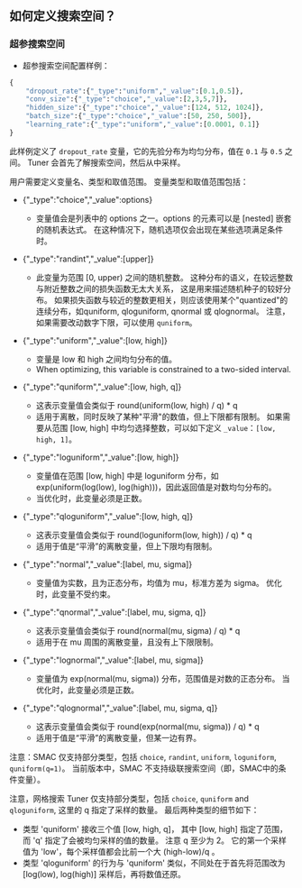 ## 如何定义搜索空间？

### 超参搜索空间

* 超参搜索空间配置样例：

```python
{
    "dropout_rate":{"_type":"uniform","_value":[0.1,0.5]},
    "conv_size":{"_type":"choice","_value":[2,3,5,7]},
    "hidden_size":{"_type":"choice","_value":[124, 512, 1024]},
    "batch_size":{"_type":"choice","_value":[50, 250, 500]},
    "learning_rate":{"_type":"uniform","_value":[0.0001, 0.1]}
}

```

此样例定义了 `dropout_rate` 变量，它的先验分布为均匀分布，值在 `0.1` 与 `0.5` 之间。 Tuner 会首先了解搜索空间，然后从中采样。

用户需要定义变量名、类型和取值范围。 变量类型和取值范围包括：

* {"_type":"choice","_value":options}
   
   * 变量值会是列表中的 options 之一。options 的元素可以是 [nested] 嵌套的随机表达式。 在这种情况下，随机选项仅会出现在某些选项满足条件时。   
      

* {"_type":"randint","_value":[upper]}
   
   * 此变量为范围 [0, upper) 之间的随机整数。 这种分布的语义，在较远整数与附近整数之间的损失函数无太大关系， 这是用来描述随机种子的较好分布。 如果损失函数与较近的整数更相关，则应该使用某个"quantized"的连续分布，如quniform, qloguniform, qnormal 或 qlognormal。 注意，如果需要改动数字下限，可以使用 `quniform`。   
      

* {"_type":"uniform","_value":[low, high]}
   
   * 变量是 low 和 high 之间均匀分布的值。
   * When optimizing, this variable is constrained to a two-sided interval.   
      

* {"_type":"quniform","_value":[low, high, q]}
   
   * 这表示变量值会类似于 round(uniform(low, high) / q) * q
   * 适用于离散，同时反映了某种"平滑"的数值，但上下限都有限制。 如果需要从范围 [low, high] 中均匀选择整数，可以如下定义 `_value`：`[low, high, 1]`。   
      

* {"_type":"loguniform","_value":[low, high]}
   
   * 变量值在范围 [low, high] 中是 loguniform 分布，如 exp(uniform(log(low), log(high)))，因此返回值是对数均匀分布的。
   * 当优化时，此变量必须是正数。   
      

* {"_type":"qloguniform","_value":[low, high, q]}
   
   * 这表示变量值会类似于 round(loguniform(low, high)) / q) * q
   * 适用于值是“平滑”的离散变量，但上下限均有限制。   
      

* {"_type":"normal","_value":[label, mu, sigma]}
   
   * 变量值为实数，且为正态分布，均值为 mu，标准方差为 sigma。 优化时，此变量不受约束。   
      

* {"_type":"qnormal","_value":[label, mu, sigma, q]}
   
   * 这表示变量值会类似于 round(normal(mu, sigma) / q) * q
   * 适用于在 mu 周围的离散变量，且没有上下限限制。   
      

* {"_type":"lognormal","_value":[label, mu, sigma]}
   
   * 变量值为 exp(normal(mu, sigma)) 分布，范围值是对数的正态分布。 当优化时，此变量必须是正数。   
      

* {"_type":"qlognormal","_value":[label, mu, sigma, q]}
   
   * 这表示变量值会类似于 round(exp(normal(mu, sigma)) / q) * q
   * 适用于值是“平滑”的离散变量，但某一边有界。   
      

注意：SMAC 仅支持部分类型，包括 `choice`, `randint`, `uniform`, `loguniform`, `quniform(q=1)`。 当前版本中，SMAC 不支持级联搜索空间（即，SMAC中的条件变量）。

注意，网格搜索 Tuner 仅支持部分类型，包括 `choice`, `quniform` and `qloguniform`, 这里的 q 指定了采样的数量。 最后两种类型的细节如下：

* 类型 'quniform' 接收三个值 [low, high, q]， 其中 [low, high] 指定了范围，而 'q' 指定了会被均匀采样的值的数量。 注意 q 至少为 2。 它的第一个采样值为 'low'，每个采样值都会比前一个大 (high-low)/q 。
* 类型 'qloguniform' 的行为与 'quniform' 类似，不同处在于首先将范围改为 [log(low), log(high)] 采样后，再将数值还原。